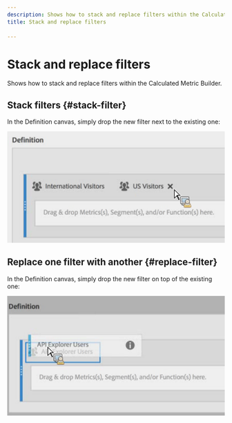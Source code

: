 ```yaml
---
description: Shows how to stack and replace filters within the Calculated Metric Builder.
title: Stack and replace filters

---
```

# Stack and replace filters

Shows how to stack and replace filters within the Calculated Metric Builder.

## Stack filters {#stack-filter}

In the Definition canvas, simply drop the new filter next to the existing one:

![](assets/cm_stack_seg.png)

## Replace one filter with another {#replace-filter}

In the Definition canvas, simply drop the new filter on top of the existing one:

![](assets/cm_replace_seg.png)
